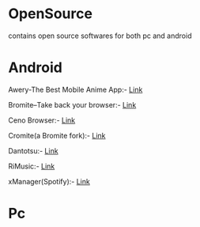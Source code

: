# OpenSource
contains open source softwares for both pc and android

# Android

Awery-The Best Mobile Anime App:- [Link](https://github.com/MrBoomDeveloper/Awery)

Bromite–Take back your browser:- [Link](https://github.com/bromite/bromite)

Ceno Browser:- [Link](https://censorship.no/en/index.html)

Cromite(a Bromite fork):- [Link](https://github.com/uazo/cromite)

Dantotsu:- [Link](https://github.com/rebelonion/Dantotsu)

RiMusic:- [Link](https://github.com/fast4x/RiMusic)

xManager(Spotify):- [Link](https://github.com/Team-xManager/xManager)

# Pc

